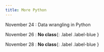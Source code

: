 ```yaml
---
title: More Python
---
```


November 24
: Data wrangling in Python

November 26
: **No class**{: .label .label-blue }

November 28
: **No class**{: .label .label-blue }
